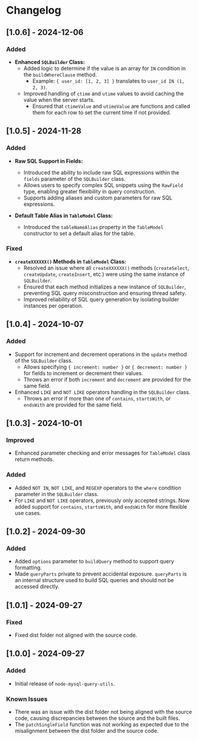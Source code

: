 # Changelog

## [1.0.6] - 2024-12-06
### Added
- **Enhanced `SQLBuilder` Class:**
  - Added logic to determine if the value is an array for `IN` condition in the `buildWhereClause` method.
    - Example: `{ user_id: [1, 2, 3] }` translates to `user_id IN (1, 2, 3)`.
  - Improved handling of `ctime` and `utime` values to avoid caching the value when the server starts.
    - Ensured that `ctimeValue` and `utimeValue` are functions and called them for each row to set the current time if not provided.


## [1.0.5] - 2024-11-28
### Added
- **Raw SQL Support in Fields:**
  - Introduced the ability to include raw SQL expressions within the `fields` parameter of the `SQLBuilder` class.
  - Allows users to specify complex SQL snippets using the `RawField` type, enabling greater flexibility in query construction.
  - Supports adding aliases and custom parameters for raw SQL expressions.

- **Default Table Alias in `TableModel` Class:**
  - Introduced the `tableNameAlias` property in the `TableModel` constructor to set a default alias for the table.
  
### Fixed
- **`createXXXXXX()` Methods in `TableModel` Class:**
  - Resolved an issue where all `createXXXXXX()` methods (`createSelect`, `createUpdate`, `createInsert`, etc.) were using the same instance of `SQLBuilder`.
  - Ensured that each method initializes a new instance of `SQLBuilder`, preventing SQL query misconstruction and ensuring thread safety.
  - Improved reliability of SQL query generation by isolating builder instances per operation.

## [1.0.4] - 2024-10-07
### Added
- Support for increment and decrement operations in the `update` method of the `SQLBuilder` class.
  - Allows specifying `{ increment: number }` or `{ decrement: number }` for fields to increment or decrement their values.
  - Throws an error if both `increment` and `decrement` are provided for the same field.
- Enhanced `LIKE` and `NOT LIKE` operators handling in the `SQLBuilder` class.
  - Throws an error if more than one of `contains`, `startsWith`, or `endsWith` are provided for the same field.

## [1.0.3] - 2024-10-01
### Improved
- Enhanced parameter checking and error messages for `TableModel` class return methods.

### Added
- Added `NOT IN`, `NOT LIKE`, and `REGEXP` operators to the `where` condition parameter in the `SQLBuilder` class.
- For `LIKE` and `NOT LIKE` operators, previously only accepted strings. Now added support for `contains`, `startsWith`, and `endsWith` for more flexible use cases.

## [1.0.2] - 2024-09-30
### Added
- Added `options` parameter to `buildQuery` method to support query formatting.
- Made `queryParts` private to prevent accidental exposure. `queryParts` is an internal structure used to build SQL queries and should not be accessed directly.

## [1.0.1] - 2024-09-27
### Fixed
- Fixed dist folder not aligned with the source code.

## [1.0.0] - 2024-09-27
### Added
- Initial release of `node-mysql-query-utils`.

### Known Issues
- There was an issue with the dist folder not being aligned with the source code, causing discrepancies between the source and the built files.
- The `patchSingleField` function was not working as expected due to the misalignment between the dist folder and the source code.